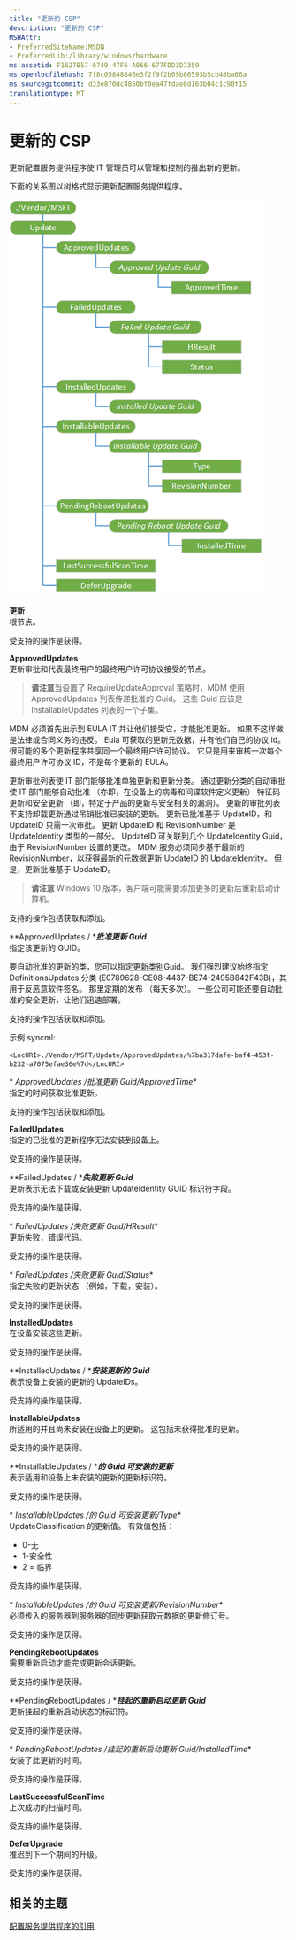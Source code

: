 ```yaml
---
title: "更新的 CSP"
description: "更新的 CSP"
MSHAttr:
- PreferredSiteName:MSDN
- PreferredLib:/library/windows/hardware
ms.assetid: F1627B57-0749-47F6-A066-677FDD3D7359
ms.openlocfilehash: 7f8c05848846e3f2f9f2b69b86593b5cb48ba66a
ms.sourcegitcommit: d33e870dc4850bf0ea47fdae0d163b04c1c90f15
translationtype: MT
---
```

# <a name="update-csp"></a>更新的 CSP


更新配置服务提供程序使 IT 管理员可以管理和控制的推出新的更新。

下面的关系图以树格式显示更新配置服务提供程序。

![更新的 csp 图](images/provisioning-csp-update.png)

<a href="" id="update"></a>**更新**  
根节点。

受支持的操作是获得。

<a href="" id="approvedupdates"></a>**ApprovedUpdates**  
更新审批和代表最终用户的最终用户许可协议接受的节点。

> **请注意**当设置了 RequireUpdateApproval 策略时，MDM 使用 ApprovedUpdates 列表传递批准的 Guid。 这些 Guid 应该是 InstallableUpdates 列表的一个子集。

MDM 必须首先出示到 EULA IT 并让他们接受它，才能批准更新。 如果不这样做是法律或合同义务的违反。 Eula 可获取的更新元数据，并有他们自己的协议 id。 很可能的多个更新程序共享同一个最终用户许可协议。 它只是用来审核一次每个最终用户许可协议 ID，不是每个更新的 EULA。

更新审批列表使 IT 部门能够批准单独更新和更新分类。 通过更新分类的自动审批使 IT 部门能够自动批准 （亦即，在设备上的病毒和间谍软件定义更新） 特征码更新和安全更新 （即，特定于产品的更新与安全相关的漏洞）。 更新的审批列表不支持卸载更新通过吊销批准已安装的更新。 更新已批准基于 UpdateID，和 UpdateID 只需一次审批。 更新 UpdateID 和 RevisionNumber 是 UpdateIdentity 类型的一部分。 UpdateID 可关联到几个 UpdateIdentity Guid，由于 RevisionNumber 设置的更改。 MDM 服务必须同步基于最新的 RevisionNumber，以获得最新的元数据更新 UpdateID 的 UpdateIdentity。 但是，更新批准基于 UpdateID。

> **请注意** Windows 10 版本，客户端可能需要添加更多的更新后重新启动计算机。

 

支持的操作包括获取和添加。

<a href="" id="approvedupdates-approved-update-guid"></a>**ApprovedUpdates / ***_批准更新 Guid_**  
指定该更新的 GUID。

要自动批准的更新的类，您可以指定[更新类别](http://go.microsoft.com/fwlink/p/?LinkId=526723)Guid。 我们强烈建议始终指定 DefinitionsUpdates 分类 (E0789628-CE08-4437-BE74-2495B842F43B)，其用于反恶意软件签名。 那里定期的发布 （每天多次）。 一些公司可能还要自动批准的安全更新，让他们迅速部署。

支持的操作包括获取和添加。

示例 syncml:

```
<LocURI>./Vendor/MSFT/Update/ApprovedUpdates/%7ba317dafe-baf4-453f-b232-a7075efae36e%7d</LocURI>
```

<a href="" id="approvedupdates-approved-update-guid-approvedtime"></a>* *ApprovedUpdates /*批准更新 Guid*/ApprovedTime**  
指定的时间获取批准更新。

支持的操作包括获取和添加。

<a href="" id="failedupdates"></a>**FailedUpdates**  
指定的已批准的更新程序无法安装到设备上。

受支持的操作是获得。

<a href="" id="failedupdates-failed-update-guid"></a>**FailedUpdates / ***_失败更新 Guid_**  
更新表示无法下载或安装更新 UpdateIdentity GUID 标识符字段。

受支持的操作是获得。

<a href="" id="failedupdates-failed-update-guid-hresult"></a>* *FailedUpdates /*失败更新 Guid*/HResult**  
更新失败，错误代码。

受支持的操作是获得。

<a href="" id="failedupdates-failed-update-guid-status"></a>* *FailedUpdates /*失败更新 Guid*/Status**  
指定失败的更新状态 （例如，下载，安装）。

受支持的操作是获得。

<a href="" id="installedupdates"></a>**InstalledUpdates**  
在设备安装这些更新。

受支持的操作是获得。

<a href="" id="installedupdates-installed-update-guid"></a>**InstalledUpdates / ***_安装更新的 Guid_**  
表示设备上安装的更新的 UpdateIDs。

受支持的操作是获得。

<a href="" id="installableupdates"></a>**InstallableUpdates**  
所适用的并且尚未安装在设备上的更新。 这包括未获得批准的更新。

受支持的操作是获得。

<a href="" id="installableupdates-installable-update-guid"></a>**InstallableUpdates / ***_的 Guid 可安装的更新_**  
表示适用和设备上未安装的更新的更新标识符。

受支持的操作是获得。

<a href="" id="installableupdates-installable-update-guid-type"></a>* *InstallableUpdates /*的 Guid 可安装更新*/Type**  
UpdateClassification 的更新值。 有效值包括︰

-   0-无
-   1-安全性
-   2 = 临界

受支持的操作是获得。

<a href="" id="installableupdates-installable-update-guid-revisionnumber"></a>* *InstallableUpdates /*的 Guid 可安装更新*/RevisionNumber**  
必须传入的服务器到服务器的同步更新获取元数据的更新修订号。

受支持的操作是获得。

<a href="" id="pendingrebootupdates"></a>**PendingRebootUpdates**  
需要重新启动才能完成更新会话更新。

受支持的操作是获得。

<a href="" id="pendingrebootupdates-pending-reboot-update-guid"></a>**PendingRebootUpdates / ***_挂起的重新启动更新 Guid_**  
更新挂起的重新启动状态的标识符。

受支持的操作是获得。

<a href="" id="pendingrebootupdates-pending-reboot-update-guid-installedtime"></a>* *PendingRebootUpdates /*挂起的重新启动更新 Guid*/InstalledTime**  
安装了此更新的时间。

受支持的操作是获得。

<a href="" id="lastsuccessfulscantime"></a>**LastSuccessfulScanTime**  
上次成功的扫描时间。

受支持的操作是获得。

<a href="" id="deferupgrade"></a>**DeferUpgrade**  
推迟到下一个期间的升级。

受支持的操作是获得。

## <a name="related-topics"></a>相关的主题


[配置服务提供程序的引用](configuration-service-provider-reference.md)

 

 






